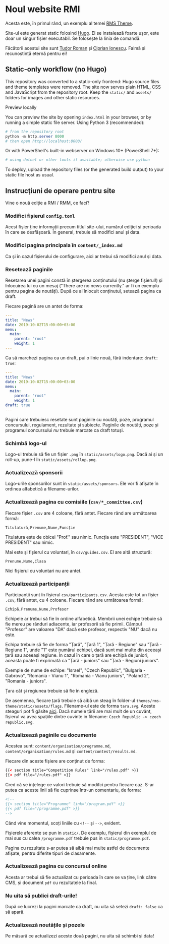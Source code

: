 # Noul website RMI

Acesta este, în primul rând, un exemplu al temei [RMS
Theme](https://github.com/CNITV/rms-theme).

Site-ul este generat static folosind [Hugo](https://gohugo.io/). El se
instalează foarte ușor, este doar un singur fișier executabil. Se folosește la
linia de comandă.

Făcătorii acestui site sunt [Tudor Roman](https://github.com/tudurom) și
[Ciprian Ionescu](https://github.com/cirip). Faimă și recunoștință eternă pentru
ei!

## Static-only workflow (no Hugo)

This repository was converted to a static-only frontend: Hugo source files
and theme templates were removed. The site now serves plain HTML, CSS and
JavaScript from the repository root. Keep the `static/` and `assets/`
folders for images and other static resources.

Preview locally

You can preview the site by opening `index.html` in your browser, or by
running a simple static file server. Using Python 3 (recommended):

```powershell
# from the repository root
python -m http.server 8000
# then open http://localhost:8000/
```

Or with PowerShell's built-in webserver on Windows 10+ (PowerShell 7+):

```powershell
# using dotnet or other tools if available; otherwise use python
```

To deploy, upload the repository files (or the generated build output)
to your static file host as usual.

## Instrucțiuni de operare pentru site

Vine o nouă ediție a RMI / RMM, ce faci?

### Modifici fișierul `config.toml`

Acest fișier ține informații precum titlul site-ului, numărul ediției și
perioada în care se desfășoară. În general, trebuie să modifici anul și data.

### Modifici pagina principala în `content/_index.md`

Ca și în cazul fișierului de configurare, aici ar trebui să modifici anul și
data.

### Resetează paginile

Resetarea unei pagini constă în ștergerea conținutului (nu șterge fișierul!) și
înlocuirea lui cu un mesaj ("There are no news currently." ar fi un exemplu
pentru pagina de noutăți). După ce ai înlocuit conținutul, setează pagina ca
draft.

Fiecare pagină are un antet de forma:

```yaml
---
title: "News"
date: 2019-10-02T15:00:00+03:00
menu:
  main:
    parent: "root"
    weight: 1
---
```

Ca să marchezi pagina ca un draft, pui o linie nouă, fără indentare: `draft:
true`:

```yaml
---
title: "News"
date: 2019-10-02T15:00:00+03:00
menu:
  main:
    parent: "root"
    weight: 1
draft: true
---
```

Pagini care trebuiesc resetate sunt paginile cu noutăți, poze, programul concursului, regulament,
rezultate și subiecte. Paginile de noutăți, poze și programul concursului _nu_ trebuie marcate ca draft
totuși.

### Schimbă logo-ul

Logo-ul trebuie să fie un fișier `.png` în `static/assets/logo.png`. Dacă ai și
un roll-up, pune-l în `static/assets/rollup.png`.

### Actualizează sponsorii

Logo-urile sponsorilor sunt în `static/assets/sponsors`. Ele vor fi afișate în
ordinea alfabetică a filename-urilor.

### Actualizează pagina cu comisiile (`csv/*_committee.csv`)

Fiecare fișier `.csv` are 4 coloane, fără antet. Fiecare rând are următoarea
formă:

```csv
Titulatură,Prenume,Nume,Funcție
```

Titulatura este de obicei "Prof." sau nimic. Funcția este "PRESIDENT", "VICE
PRESIDENT" sau nimic.

Mai este și fișierul cu voluntari, în `csv/guides.csv`. El are altă
structură:

```csv
Prenume,Nume,Clasa
```

Nici fișierul cu voluntari nu are antet.

### Actualizează participanții

Participanții sunt în fișierul `csv/participants.csv`. Acesta este tot un fișier
`.csv`, fără antet, cu 4 coloane. Fiecare rând are următoarea formă:

```csv
Echipă,Prenume,Nume,Profesor
```

Echipele ar trebui să fie în ordine alfabetică. Membrii unei echipe trebuie să
fie mereu pe rânduri adiacente, iar profesorii să fie primii. Câmpul "Profesor"
are valoarea "DA" dacă este profesor, respectiv "NU" dacă nu este.

Echipa trebuie să fie de forma "Țară", "Țară 1", "Țară - Regiune" sau "Țară -
Regiune 1", unde "1" este numărul echipei, dacă sunt mai multe din aceeași țară
sau aceeași regiune. În cazul în care o țară are echipă de juniori, aceasta
poate fi exprimată ca "Țară - juniors" sau "Țară - Regiuni juniors".

Exemple de nume de echipe: "Israel", "Czech Republic", "Bulgaria - Gabrovo",
"Romania - Vianu 1", "Romania - Vianu juniors", "Poland 2", "Romania - juniors".

Țara cât și regiunea trebuie să fie în engleză.

De asemenea, fiecare țară trebuie să aibă un steag în folder-ul
`themes/rms-theme/static/assets/flags`. Filename-ul este de forma `tara.svg`.
Aceste steaguri pot fi găsite
[aici](https://hjnilsson.github.io/country-flags/). Dacă numele țării are mai
mult de un cuvânt, fișierul va avea spațiile dintre cuvinte in filename: `Czech
Republic -> czech republic.svg`.

### Actualizează paginile cu documente

Acestea sunt: `content/organisation/programme.md`,
`content/organisation/rules.md` și `content/contest/results.md`.

Fiecare din aceste fișiere are conținut de forma:

```html
{{< section title="Competition Rules" link="/rules.pdf" >}}
{{< pdf file="/rules.pdf" >}}
```

Cred că se înțelege ce valori trebuie să modifci pentru fiecare caz.
S-ar putea ca aceste linii să fie cuprinse într-un comentariu, de forma:

```html
<!--
{{< section title="Programme" link="/program.pdf" >}}
{{< pdf file="/programme.pdf" >}}
-->
```

Când vine momentul, scoți liniile cu `<!--` și `-->`, evident.

Fișierele aferente se pun in `static/`. De exemplu, fișierul din exemplul de mai
sus cu calea `/programme.pdf` trebuie pus in `static/programme.pdf`.

Pagina cu rezultate s-ar putea să aibă mai multe astfel de documente
afișate, pentru diferite tipuri de clasamente.

### Actualizează pagina cu concursul online

Acesta ar trebui să fie actualizat cu perioada în care se va ține, link către
CMS, și document `pdf` cu rezultatele la final.

### Nu uita să publici draft-urile!

După ce lucrezi la pagini marcate ca draft, nu uita să setezi `draft: false`
ca să apară.

### Actualizează noutățile și pozele

Pe măsură ce actualizezi aceste două pagini, nu uita să schimbi și data!
